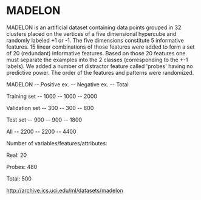 # MADELON

MADELON is an artificial dataset containing data points grouped in 32 clusters placed on the vertices of a five dimensional hypercube and randomly labeled +1 or -1. The five dimensions constitute 5 informative features. 15 linear combinations of those features were added to form a set of 20 (redundant) informative features. Based on those 20 features one must separate the examples into the 2 classes (corresponding to the +-1 labels). We added a number of distractor feature called 'probes' having no predictive power. The order of the features and patterns were randomized.


MADELON -- Positive ex. -- Negative ex. -- Total

Training set -- 1000 -- 1000 -- 2000

Validation set -- 300 -- 300 -- 600

Test set -- 900 -- 900 -- 1800

All -- 2200 -- 2200 -- 4400

Number of variables/features/attributes:

Real: 20

Probes: 480

Total: 500

http://archive.ics.uci.edu/ml/datasets/madelon

